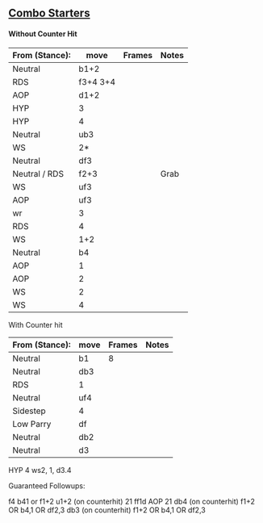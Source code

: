 <u><b><h2>Combo Starters</h2></b></u>
<h4>Without Counter Hit</h4>

| From (Stance): | move     | Frames | Notes |
| -------------- | -------- | ------ | ----- |
| Neutral        | b1+2     |        |       |
| RDS            | f3+4 3+4 |        |       |
| AOP            | d1+2     |        |       |
| HYP            | 3        |        |       |
| HYP            | 4        |        |       |
| Neutral        | ub3      |        |       |
| WS             | 2*       |        |       |
| Neutral        | df3      |        |       |
| Neutral / RDS  | f2+3     |        | Grab  |
| WS             | uf3      |        |       |
| AOP            | uf3      |        |       |
| wr             | 3        |        |       |
| RDS            | 4        |        |       |
| WS             | 1+2      |        |       |
| Neutral        | b4       |        |       |
| AOP            | 1        |        |       |
| AOP            | 2        |        |       |
| WS             | 2        |        |       |
| WS             | 4        |        |       |

With Counter hit

| From (Stance): | move | Frames | Notes |
| -------------- | ---- | ------ | ----- |
| Neutral        | b1   | 8      |       |
| Neutral        | db3  |        |       |
| RDS            | 1    |        |       |
| Neutral        | uf4  |        |       |
| Sidestep       | 4    |        |       |
| Low Parry      | df   |        |       |
| Neutral        | db2  |        |       |
| Neutral        | d3   |        |       |






HYP 4
ws2, 1, d3.4


Guaranteed Followups:

f4 b41 or f1+2
u1+2 (on counterhit) 21
ff1d AOP 21
db4 (on counterhit) f1+2 OR b4,1 OR df2,3
db3 (on counterhit) f1+2 OR b4,1 OR df2,3